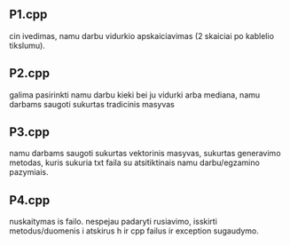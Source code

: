 P1.cpp
---

cin ivedimas, namu darbu vidurkio apskaiciavimas (2 skaiciai po kablelio tikslumu).

P2.cpp
---

galima pasirinkti namu darbu kieki bei ju vidurki arba mediana, namu darbams saugoti sukurtas tradicinis masyvas

P3.cpp
---

namu darbams saugoti sukurtas vektorinis masyvas, sukurtas generavimo metodas, kuris sukuria txt faila su atsitiktinais namu darbu/egzamino pazymiais.

P4.cpp
---

nuskaitymas is failo.
nespejau padaryti rusiavimo, isskirti metodus/duomenis i atskirus h ir cpp failus ir exception sugaudymo.
